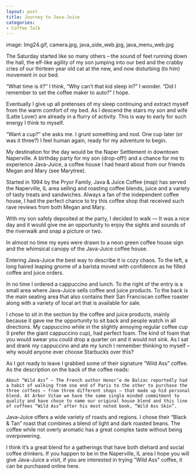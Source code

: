 ```yaml
---
layout: post
title: Journey to Java-Juice
categories:
- Coffee Talk
---
```

image: Img24.gif, camera.jpg, java_side_web.jpg, java_menu_web.jpg

The Saturday started like so many others – the sound of feet running down the hall, the elf-like agility of my son jumping into our bed and the crabby cries of our thirteen year old cat at the new, and now disturbing (to him) movement in our bed.

“What time is it?” I think, “Why can’t that kid sleep in?” I wonder. “Did I remember to set the coffee maker to auto?” I hope.

Eventually I give up all pretenses of my sleep continuing and extract myself from the warm comfort of my bed. As I descend the stairs my son and wife (Latte Lover) are already in a flurry of activity. This is way to early for such energy I think to myself.

“Want a cup?” she asks me. I grunt something and nod. One cup later (or was it three?) I feel human again, ready for my adventure to begin.

My destination for the day would be the Naper Settlement in downtown Naperville. A birthday party for my son (drop-off!) and a chance for me to experience Java-Juice, a coffee house I had heard about from our friends Megan and Mary (see Marytree).

Started in 1994 by the Pryor Family, Java & Juice Coffee (map) has served the Naperville, IL area selling and roasting coffee blends, juice and a variety of tasty treats and sandwiches. Always a fan of the independent coffee house, I had the perfect chance to try this coffee shop that received such rave reviews from both Megan and Mary.

With my son safely deposited at the party, I decided to walk — It was a nice day and it would give me an opportunity to enjoy the sights and sounds of the riverwalk and snap a picture or two.

In almost no time my eyes were drawn to a neon green coffee house sign and the whimsical canopy of the Java-Juice coffee house.

Entering Java-Juice the best way to describe it is cozy chaos. To the left, a long haired leaping gnome of a barista moved with confidence as he filled coffee and juice orders.

In no time I ordered a cappuccino and lunch. To the right of the entry is a small area where Java-Juice sells coffee and juice products. To the back is the main seating area that also contains their San Franciscan coffee roaster along with a variety of local art that is available for sale.

I chose to sit in the section by the coffee and juice products, mainly because it gave me the opportunity to sit back and people watch in all directions. My cappuccino while in the slightly annoying regular coffee cup (I prefer the giant cappuccino cup), had perfect foam. The kind of foam that you would swear you could drop a quarter on and it would not sink. As I sat and drank my cappuccino and ate my lunch I remember thinking to myself – why would anyone ever choose Starbucks over this?

As I got ready to leave I grabbed some of their signature “Wild Ass” coffee. As the description on the back of the coffee reads:

    About “Wild Ass” — The French author Honor’e de Balzac reportedly had a habit of walking from one end of Paris to the other to purchase the three coffees – from three different shops – that made up hid personal blend. At Arbor Vitae we have the same single minded commitment to quality and have chose to name our original house blend and this line of coffees “Wild Ass” after his most noted book, “Wild Ass Skin”.

Java-Juice offers a wide variety of roasts and regions. I chose their “Black & Tan” roast that combines a blend of light and dark roasted beans. The coffee while not overly aromatic has a great complex taste without being overpowering.

I think it’s a great blend for a gatherings that have both diehard and social coffee drinkers. If you happen to be in the Naperville, IL area I hope you will give Java-Juice a visit, if you are interested in trying “Wild Ass” coffee, it can be purchased online here.
